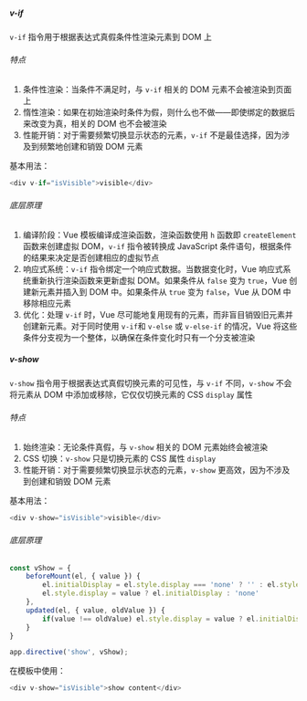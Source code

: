 ##### v-if

`v-if` 指令用于根据表达式真假条件性渲染元素到 DOM 上

###### 特点

1. 条件性渲染：当条件不满足时，与 `v-if` 相关的 DOM 元素不会被渲染到页面上
2. 惰性渲染：如果在初始渲染时条件为假，则什么也不做——即使绑定的数据后来改变为真，相关的 DOM 也不会被渲染
3. 性能开销：对于需要频繁切换显示状态的元素，`v-if` 不是最佳选择，因为涉及到频繁地创建和销毁 DOM 元素

基本用法：

```JavaScript
<div v-if="isVisible">visible</div>
```

###### 底层原理

1. 编译阶段：Vue 模板编译成渲染函数，渲染函数使用 `h` 函数即 `createElement` 函数来创建虚拟 DOM，`v-if` 指令被转换成 JavaScript 条件语句，根据条件的结果来决定是否创建相应的虚拟节点
2. 响应式系统：`v-if` 指令绑定一个响应式数据。当数据变化时，Vue 响应式系统重新执行渲染函数来更新虚拟 DOM。如果条件从 `false` 变为 `true`，Vue 创建新元素并插入到 DOM 中。如果条件从 `true` 变为 `false`，Vue 从 DOM 中移除相应元素
3. 优化：处理 `v-if` 时，Vue 尽可能地复用现有的元素，而非盲目销毁旧元素并创建新元素。对于同时使用 `v-if`和 `v-else` 或 `v-else-if` 的情况，Vue 将这些条件分支视为一个整体，以确保在条件变化时只有一个分支被渲染

##### v-show

`v-show` 指令用于根据表达式真假切换元素的可见性，与 `v-if` 不同，`v-show` 不会将元素从 DOM 中添加或移除，它仅仅切换元素的 CSS `display` 属性

###### 特点

1. 始终渲染：无论条件真假，与 `v-show` 相关的 DOM 元素始终会被渲染
2. CSS 切换：`v-show` 只是切换元素的 CSS 属性 `display`
3. 性能开销：对于需要频繁切换显示状态的元素，`v-show` 更高效，因为不涉及到创建和销毁 DOM 元素

基本用法：

```JavaScript
<div v-show="isVisible">visible</div>
```

###### 底层原理

```JavaScript
const vShow = {
    beforeMount(el, { value }) {
        el.initialDisplay = el.style.display === 'none' ? '' : el.style.display;
        el.style.display = value ? el.initialDisplay : 'none'
    },
    updated(el, { value, oldValue }) {
        if(value !== oldValue) el.style.display = value ? el.initialDisplay : 'none';
    }
}

app.directive('show', vShow);
```

在模板中使用：

```JavaScript
<div v-show="isVisible">show content</div>
```
